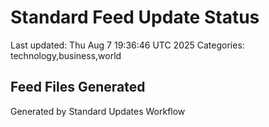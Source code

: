 # Standard Feed Update Status
Last updated: Thu Aug  7 19:36:46 UTC 2025
Categories: technology,business,world

## Feed Files Generated

Generated by Standard Updates Workflow
